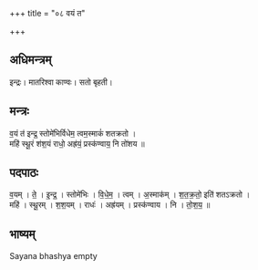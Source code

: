 +++
title = "०८ वयं त"

+++
## अधिमन्त्रम्
इन्द्रः। मातरिश्वा काण्वः। सतो बृहती।

## मन्त्रः
व॒यं त॑ इन्द्र॒ स्तोमे॑भिर्विधेम॒ त्वम॒स्माकं॑ शतक्रतो ।  
महि॑ स्थू॒रं श॑श॒यं राधो॒ अह्र॑यं॒ प्रस्क॑ण्वाय॒ नि तो॑शय ॥

## पदपाठः
व॒यम् । ते॒ । इ॒न्द्र॒ । स्तोमे॑भिः । वि॒धे॒म॒ । त्वम् । अ॒स्माक॑म् । श॒त॒क्र॒तो॒ इति॑ शतऽक्रतो ।  
महि॑ । स्थू॒रम् । श॒श॒यम् । राधः॑ । अह्र॑यम् । प्रस्क॑ण्वाय । नि । तो॒श॒य॒ ॥

## भाष्यम्
Sayana bhashya empty